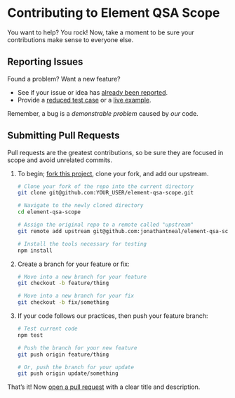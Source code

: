 # Contributing to Element QSA Scope

You want to help? You rock! Now, take a moment to be sure your contributions
make sense to everyone else.

## Reporting Issues

Found a problem? Want a new feature?

- See if your issue or idea has [already been reported].
- Provide a [reduced test case] or a [live example].

Remember, a bug is a _demonstrable problem_ caused by _our_ code.

## Submitting Pull Requests

Pull requests are the greatest contributions, so be sure they are focused in
scope and avoid unrelated commits.

1. To begin; [fork this project], clone your fork, and add our upstream.
    ```bash
    # Clone your fork of the repo into the current directory
    git clone git@github.com:YOUR_USER/element-qsa-scope.git

    # Navigate to the newly cloned directory
    cd element-qsa-scope

    # Assign the original repo to a remote called "upstream"
    git remote add upstream git@github.com:jonathantneal/element-qsa-scope.git

    # Install the tools necessary for testing
    npm install
    ```

2. Create a branch for your feature or fix:
    ```bash
    # Move into a new branch for your feature
    git checkout -b feature/thing
    ```
    ```bash
    # Move into a new branch for your fix
    git checkout -b fix/something
    ```

3. If your code follows our practices, then push your feature branch:
    ```bash
    # Test current code
    npm test
    ```
    ```bash
    # Push the branch for your new feature
    git push origin feature/thing
    ```
    ```bash
    # Or, push the branch for your update
    git push origin update/something
    ```

That’s it! Now [open a pull request] with a clear title and description.

[already been reported]: https://github.com/jonathantneal/create-postcss-plugin/issues
[fork this project]:     https://github.com/jonathantneal/create-postcss-plugin/fork
[live example]:          https://codepen.io/pen
[open a pull request]:   https://help.github.com/articles/using-pull-requests/
[reduced test case]:     https://css-tricks.com/reduced-test-cases/
